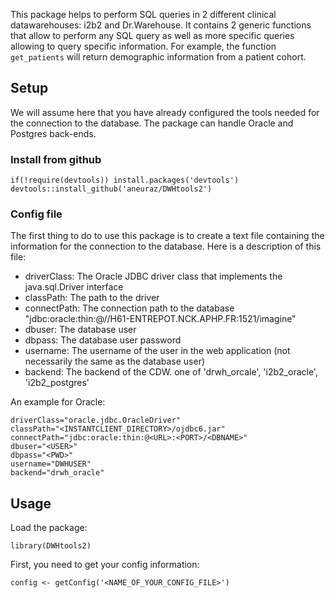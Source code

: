 This package helps to perform SQL queries in 2 different clinical
datawarehouses: i2b2 and Dr.Warehouse. It contains 2 generic functions
that allow to perform any SQL query as well as more specific queries
allowing to query specific information. For example, the function
`get_patients` will return demographic information from a patient
cohort.

Setup
-----

We will assume here that you have already configured the tools needed
for the connection to the database. The package can handle Oracle and
Postgres back-ends.

### Install from github

    if(!require(devtools)) install.packages('devtools')
    devtools::install_github('aneuraz/DWHtools2')

### Config file

The first thing to do to use this package is to create a text file
containing the information for the connection to the database. Here is a
description of this file:

-   driverClass: The Oracle JDBC driver class that implements the
    java.sql.Driver interface
-   classPath: The path to the driver
-   connectPath: The connection path to the database
    "jdbc:oracle:thin:@//H61-ENTREPOT.NCK.APHP.FR:1521/imagine"
-   dbuser: The database user
-   dbpass: The database user password
-   username: The username of the user in the web application (not
    necessarily the same as the database user)
-   backend: The backend of the CDW. one of 'drwh\_orcale',
    'i2b2\_oracle', 'i2b2\_postgres'

An example for Oracle:

    driverClass="oracle.jdbc.OracleDriver"
    classPath="<INSTANTCLIENT_DIRECTORY>/ojdbc6.jar"
    connectPath="jdbc:oracle:thin:@<URL>:<PORT>/<DBNAME>"
    dbuser="<USER>"
    dbpass="<PWD>"
    username="DWHUSER"
    backend="drwh_oracle"

Usage
-----

Load the package:

    library(DWHtools2)

First, you need to get your config information:

    config <- getConfig('<NAME_OF_YOUR_CONFIG_FILE>')
